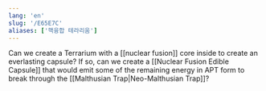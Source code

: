 ```yaml
---
lang: 'en'
slug: '/E65E7C'
aliases: ['핵융합 테라리움']
---
```


Can we create a Terrarium with a [[nuclear fusion]] core inside to create an everlasting capsule? If so, can we create a [[Nuclear Fusion Edible Capsule]] that would emit some of the remaining energy in APT form to break through the [[Malthusian Trap|Neo-Malthusian Trap]]?
